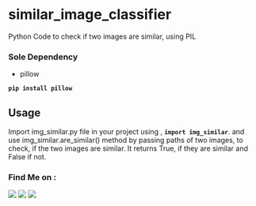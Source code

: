 # similar_image_classifier
Python Code to check if two images are similar, using PIL


### Sole Dependency
- pillow

**`pip install pillow`**


## Usage
Import img_similar.py file in your project using , **`import img_similar`**. and use img_similar.are_similar() method by passing paths of two images, to check, if the two images are similar.
It returns True, if they are similar and False if not.

### Find Me on :
<p align="left">
  <a href="https://github.com/adhiraj-ranjan" target="_blank"><img src="https://img.shields.io/badge/Github-adhiraj--ranjan-green?style=for-the-badge&logo=github"></a>
  <a href="https://www.instagram.com/adhirajranjan.i" target="_blank"><img src="https://img.shields.io/badge/IG-adhiraj_ranjan-pink?style=for-the-badge&logo=instagram"></a>
  <a href="https://t.me/adhirajranjan" target="_blank"><img src="https://img.shields.io/badge/TELEGRAM-ADHIRAJ%20RANJAN-blue?style=for-the-badge&logo=telegram"></a>
  
</p>
